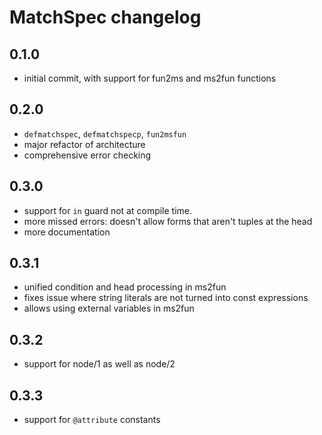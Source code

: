 # MatchSpec changelog

## 0.1.0

- initial commit, with support for fun2ms and ms2fun functions

## 0.2.0

- `defmatchspec`, `defmatchspecp`, `fun2msfun`
- major refactor of architecture
- comprehensive error checking

## 0.3.0

- support for `in` guard not at compile time.
- more missed errors: doesn't allow forms that aren't tuples at the head
- more documentation

## 0.3.1

- unified condition and head processing in ms2fun
- fixes issue where string literals are not turned into const expressions
- allows using external variables in ms2fun

## 0.3.2

- support for node/1 as well as node/2

## 0.3.3

- support for `@attribute` constants 